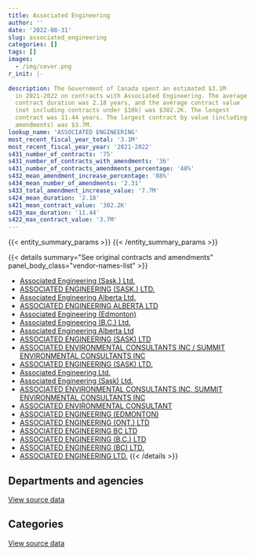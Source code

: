 ```yaml
---
title: Associated Engineering
author: ''
date: '2022-08-31'
slug: associated_engineering
categories: []
tags: []
images:
  - /img/cover.png
r_init: |-
  
description: The Government of Canada spent an estimated $3.1M
  in 2021-2022 on contracts with Associated Engineering. The average
  contract duration was 2.18 years, and the average contract value
  (not including contracts under $10k) was $302.2K. The longest
  contract was 11.44 years. The largest contract by value (including
  amendments) was $3.7M.
lookup_name: 'ASSOCIATED ENGINEERING'
most_recent_fiscal_year_total: '3.1M'
most_recent_fiscal_year_year: '2021-2022'
s431_number_of_contracts: '75'
s431_number_of_contracts_with_amendments: '36'
s431_number_of_contracts_amendments_percentage: '48%'
s432_mean_amendment_increase_percentage: '88%'
s434_mean_number_of_amendments: '2.31'
s433_total_amendment_increase_value: '7.7M'
s424_mean_duration: '2.18'
s421_mean_contract_value: '302.2K'
s425_max_duration: '11.44'
s422_max_contract_value: '3.7M'
---
```


<script src="/rmarkdown-libs/htmlwidgets/htmlwidgets.js"></script>
<link href="/rmarkdown-libs/datatables-css/datatables-crosstalk.css" rel="stylesheet" />
<script src="/rmarkdown-libs/datatables-binding/datatables.js"></script>
<script src="/rmarkdown-libs/jquery/jquery-3.6.0.min.js"></script>
<link href="/rmarkdown-libs/dt-core-bootstrap/css/dataTables.bootstrap.min.css" rel="stylesheet" />
<link href="/rmarkdown-libs/dt-core-bootstrap/css/dataTables.bootstrap.extra.css" rel="stylesheet" />
<script src="/rmarkdown-libs/dt-core-bootstrap/js/jquery.dataTables.min.js"></script>
<script src="/rmarkdown-libs/dt-core-bootstrap/js/dataTables.bootstrap.min.js"></script>
<link href="/rmarkdown-libs/crosstalk/css/crosstalk.min.css" rel="stylesheet" />
<script src="/rmarkdown-libs/crosstalk/js/crosstalk.min.js"></script>
<script src="/rmarkdown-libs/htmlwidgets/htmlwidgets.js"></script>
<link href="/rmarkdown-libs/datatables-css/datatables-crosstalk.css" rel="stylesheet" />
<script src="/rmarkdown-libs/datatables-binding/datatables.js"></script>
<script src="/rmarkdown-libs/jquery/jquery-3.6.0.min.js"></script>
<link href="/rmarkdown-libs/dt-core-bootstrap/css/dataTables.bootstrap.min.css" rel="stylesheet" />
<link href="/rmarkdown-libs/dt-core-bootstrap/css/dataTables.bootstrap.extra.css" rel="stylesheet" />
<script src="/rmarkdown-libs/dt-core-bootstrap/js/jquery.dataTables.min.js"></script>
<script src="/rmarkdown-libs/dt-core-bootstrap/js/dataTables.bootstrap.min.js"></script>
<link href="/rmarkdown-libs/crosstalk/css/crosstalk.min.css" rel="stylesheet" />
<script src="/rmarkdown-libs/crosstalk/js/crosstalk.min.js"></script>

{{< entity_summary_params >}}
{{< /entity_summary_params >}}

{{< details summary="See original contracts and amendments" panel_body_class="vendor-names-list" >}}
- [Associated Engineering (Sask.) Ltd.](https://search.open.canada.ca/en/ct/?sort=contract_value_f%20desc&page=1&search_text=%22Associated%20Engineering%20%28Sask.%29%20Ltd.%22)
- [ASSOCIATED ENGINEERING (SASK.) LTD.](https://search.open.canada.ca/en/ct/?sort=contract_value_f%20desc&page=1&search_text=%22ASSOCIATED%20ENGINEERING%20%28SASK.%29%20LTD.%22)
- [Associated Engineering Alberta Ltd.](https://search.open.canada.ca/en/ct/?sort=contract_value_f%20desc&page=1&search_text=%22Associated%20Engineering%20Alberta%20Ltd.%22)
- [ASSOCIATED ENGINEERING ALBERTA LTD](https://search.open.canada.ca/en/ct/?sort=contract_value_f%20desc&page=1&search_text=%22ASSOCIATED%20ENGINEERING%20ALBERTA%20LTD%22)
- [Associated Engineering (Edmonton)](https://search.open.canada.ca/en/ct/?sort=contract_value_f%20desc&page=1&search_text=%22Associated%20Engineering%20%28Edmonton%29%22)
- [Associated Engineering (B.C.) Ltd.](https://search.open.canada.ca/en/ct/?sort=contract_value_f%20desc&page=1&search_text=%22Associated%20Engineering%20%28B.C.%29%20Ltd.%22)
- [Associated Engineering Alberta Ltd](https://search.open.canada.ca/en/ct/?sort=contract_value_f%20desc&page=1&search_text=%22Associated%20Engineering%20Alberta%20Ltd%22)
- [ASSOCIATED ENGINEERING (SASK) LTD](https://search.open.canada.ca/en/ct/?sort=contract_value_f%20desc&page=1&search_text=%22ASSOCIATED%20ENGINEERING%20%28SASK%29%20LTD%22)
- [ASSOCIATED ENVIRONMENTAL CONSULTANTS INC / SUMMIT ENVIRONMENTAL CONSULTANTS INC](https://search.open.canada.ca/en/ct/?sort=contract_value_f%20desc&page=1&search_text=%22ASSOCIATED%20ENVIRONMENTAL%20CONSULTANTS%20INC%20%2f%20SUMMIT%20ENVIRONMENTAL%20CONSULTANTS%20INC%22)
- [ASSOCIATED ENGINEERING (SASK) LTD.](https://search.open.canada.ca/en/ct/?sort=contract_value_f%20desc&page=1&search_text=%22ASSOCIATED%20ENGINEERING%20%28SASK%29%20LTD.%22)
- [Associated Engineering Ltd.](https://search.open.canada.ca/en/ct/?sort=contract_value_f%20desc&page=1&search_text=%22Associated%20Engineering%20Ltd.%22)
- [Associated Engineering (Sask) Ltd.](https://search.open.canada.ca/en/ct/?sort=contract_value_f%20desc&page=1&search_text=%22Associated%20Engineering%20%28Sask%29%20Ltd.%22)
- [ASSOCIATED ENVIRONMENTAL CONSULTANTS INC, SUMMIT ENVIRONMENTAL CONSULTANTS INC](https://search.open.canada.ca/en/ct/?sort=contract_value_f%20desc&page=1&search_text=%22ASSOCIATED%20ENVIRONMENTAL%20CONSULTANTS%20INC%2c%20SUMMIT%20ENVIRONMENTAL%20CONSULTANTS%20INC%22)
- [ASSOCIATED ENVIRONMENTAL CONSULTANT](https://search.open.canada.ca/en/ct/?sort=contract_value_f%20desc&page=1&search_text=%22ASSOCIATED%20ENVIRONMENTAL%20CONSULTANT%22)
- [ASSOCIATED ENGINEERING (EDMONTON)](https://search.open.canada.ca/en/ct/?sort=contract_value_f%20desc&page=1&search_text=%22ASSOCIATED%20ENGINEERING%20%28EDMONTON%29%22)
- [ASSOCIATED ENGINEERING (ONT.) LTD](https://search.open.canada.ca/en/ct/?sort=contract_value_f%20desc&page=1&search_text=%22ASSOCIATED%20ENGINEERING%20%28ONT.%29%20LTD%22)
- [ASSOCIATED ENGINEERING BC LTD](https://search.open.canada.ca/en/ct/?sort=contract_value_f%20desc&page=1&search_text=%22ASSOCIATED%20ENGINEERING%20BC%20LTD%22)
- [ASSOCIATED ENGINEERING (B.C.) LTD](https://search.open.canada.ca/en/ct/?sort=contract_value_f%20desc&page=1&search_text=%22ASSOCIATED%20ENGINEERING%20%28B.C.%29%20LTD%22)
- [ASSOCIATED ENGINEERING (BC) LTD.](https://search.open.canada.ca/en/ct/?sort=contract_value_f%20desc&page=1&search_text=%22ASSOCIATED%20ENGINEERING%20%28BC%29%20LTD.%22)
- [ASSOCIATED ENGINEERING LTD.](https://search.open.canada.ca/en/ct/?sort=contract_value_f%20desc&page=1&search_text=%22ASSOCIATED%20ENGINEERING%20LTD.%22)
{{< /details >}}

## Departments and agencies

<div id="htmlwidget-1" style="width:100%;height:auto;" class="datatables html-widget"></div>
<script type="application/json" data-for="htmlwidget-1">{"x":{"style":"bootstrap","filter":"none","vertical":false,"data":[["<a href=\"/departments/aandc-aadnc/\">Crown-Indigenous Relations and Northern Affairs Canada<\/a>","<a href=\"/departments/ec/\">Environment and Climate Change Canada<\/a>","<a href=\"/departments/nrc-cnrc/\">National Research Council Canada<\/a>","<a href=\"/departments/pc/\">Parks Canada<\/a>","<a href=\"/departments/pwgsc-tpsgc/\">Public Services and Procurement Canada<\/a>"],[36015,null,null,1445737.82,1545416.21],[null,160039.08,null,1201753.58,1957687.96],[null,113850.45,25935,992827.3,2074885.1],[null,95391.27,null,1228719.77,1749033.79]],"container":"<table class=\"table table-striped table-hover row-border order-column display\">\n  <thead>\n    <tr>\n      <th>Department<\/th>\n      <th>2018-2019<\/th>\n      <th>2019-2020<\/th>\n      <th>2020-2021<\/th>\n      <th>2021-2022<\/th>\n    <\/tr>\n  <\/thead>\n<\/table>","options":{"order":[[4,"desc"]],"pageLength":10,"autoWidth":true,"columnDefs":[{"targets":1,"render":"function(data, type, row, meta) {\n    return type !== 'display' ? data : DTWidget.formatCurrency(data, \"$\", 2, 3, \",\", \".\", true, null);\n  }"},{"targets":2,"render":"function(data, type, row, meta) {\n    return type !== 'display' ? data : DTWidget.formatCurrency(data, \"$\", 2, 3, \",\", \".\", true, null);\n  }"},{"targets":3,"render":"function(data, type, row, meta) {\n    return type !== 'display' ? data : DTWidget.formatCurrency(data, \"$\", 2, 3, \",\", \".\", true, null);\n  }"},{"targets":4,"render":"function(data, type, row, meta) {\n    return type !== 'display' ? data : DTWidget.formatCurrency(data, \"$\", 2, 3, \",\", \".\", true, null);\n  }"},{"width":"16%","targets":[1,2,3,4]},{"className":"dt-right","targets":[1,2,3,4]}],"orderClasses":false}},"evals":["options.columnDefs.0.render","options.columnDefs.1.render","options.columnDefs.2.render","options.columnDefs.3.render"],"jsHooks":[]}</script>
<p class="text-right">
<a href="https://github.com/GoC-Spending/contracts-data/tree/main/data/out/vendors/associated_engineering/summary_by_fiscal_year_by_department.csv" class="source-data-link btn btn-link">View source data</a>
</p>

## Categories

<div id="htmlwidget-2" style="width:100%;height:auto;" class="datatables html-widget"></div>
<script type="application/json" data-for="htmlwidget-2">{"x":{"style":"bootstrap","filter":"none","vertical":false,"data":[["<a href=\"/categories/facilities_and_construction/\">Facilities and construction<\/a>","<a href=\"/categories/professional_services/\">Professional services<\/a>","<a href=\"/categories/information_technology/\">Information technology<\/a>"],[1855521.48,1043365.75,128281.8],[2274695.17,941060.65,103724.8],[2783561.22,311259.4,112677.23],[2977753.56,38898.3,56492.97]],"container":"<table class=\"table table-striped table-hover row-border order-column display\">\n  <thead>\n    <tr>\n      <th>Category<\/th>\n      <th>2018-2019<\/th>\n      <th>2019-2020<\/th>\n      <th>2020-2021<\/th>\n      <th>2021-2022<\/th>\n    <\/tr>\n  <\/thead>\n<\/table>","options":{"order":[[4,"desc"]],"dom":"t","pageLength":30,"autoWidth":true,"columnDefs":[{"targets":1,"render":"function(data, type, row, meta) {\n    return type !== 'display' ? data : DTWidget.formatCurrency(data, \"$\", 2, 3, \",\", \".\", true, null);\n  }"},{"targets":2,"render":"function(data, type, row, meta) {\n    return type !== 'display' ? data : DTWidget.formatCurrency(data, \"$\", 2, 3, \",\", \".\", true, null);\n  }"},{"targets":3,"render":"function(data, type, row, meta) {\n    return type !== 'display' ? data : DTWidget.formatCurrency(data, \"$\", 2, 3, \",\", \".\", true, null);\n  }"},{"targets":4,"render":"function(data, type, row, meta) {\n    return type !== 'display' ? data : DTWidget.formatCurrency(data, \"$\", 2, 3, \",\", \".\", true, null);\n  }"},{"width":"16%","targets":[1,2,3,4]},{"className":"dt-right","targets":[1,2,3,4]}],"orderClasses":false,"lengthMenu":[10,25,30,50,100]}},"evals":["options.columnDefs.0.render","options.columnDefs.1.render","options.columnDefs.2.render","options.columnDefs.3.render"],"jsHooks":[]}</script>
<p class="text-right">
<a href="https://github.com/GoC-Spending/contracts-data/tree/main/data/out/vendors/associated_engineering/summary_by_fiscal_year_by_category.csv" class="source-data-link btn btn-link">View source data</a>
</p>
